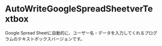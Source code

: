 # AutoWriteGoogleSpreadSheetverTextbox
Google Spread Sheetに自動的に、ユーザー名・データを入力してくれるプログラムのテキストボックスバージョンです。
